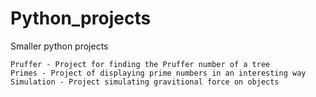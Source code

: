 # Python_projects
Smaller python projects
```
Pruffer - Project for finding the Pruffer number of a tree
Primes - Project of displaying prime numbers in an interesting way
Simulation - Project simulating gravitional force on objects
```

